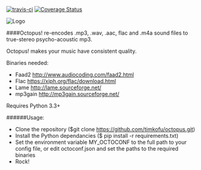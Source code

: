 [![travis-ci](https://travis-ci.org/timkofu/octopus.svg?branch=master)](https://travis-ci.org/timkofu/octopus)
[![Coverage Status](https://coveralls.io/repos/timkofu/octopus/badge.svg?branch=master&service=github)](https://coveralls.io/github/timkofu/octopus?branch=master)

![Logo](https://timkofu.github.io/octopus.png)

####Octopus! re-encodes .mp3, .wav, .aac, flac and .m4a sound files to true-stereo psycho-acoustic mp3.

Octopus! makes your music have consistent quality.

Binaries needed:
- Faad2 http://www.audiocoding.com/faad2.html
- Flac https://xiph.org/flac/download.html
- Lame http://lame.sourceforge.net/
- mp3gain http://mp3gain.sourceforge.net/

Requires Python 3.3+

######Usage:
- Clone the repository ($git clone https://github.com/timkofu/octopus.git)
- Install the Python dependancies ($ pip install -r requirements.txt)
- Set the environment variable MY_OCTOCONF to the full path to your config file, or edit octoconf.json and set the paths to the required binaries
- Rock!
